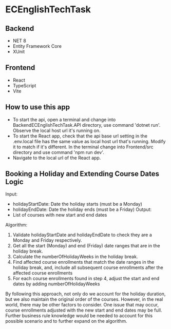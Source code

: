 # ECEnglishTechTask

## Backend
- NET 8
- Entity Framework Core
- XUnit

## Frontend
- React
- TypeScript
- Vite

## How to use this app
- To start the api, open a terminal and change into BackendECEnglishTechTask.API directory, use command 'dotnet run'. Observe the local host url it's running on.
- To start the React app, check that the api base url setting in the .env.local file has the same value as local host url that's running. Modify it to match if it's different. In the terminal change into Frontend/src directory and use command 'npm run dev'. 
- Navigate to the local url of the React app.

## Booking a Holiday and Extending Course Dates Logic
Input:
- holidayStartDate: Date the holiday starts (must be a Monday)
- holidayEndDate: Date the holiday ends (must be a Friday)
Output:
- List of courses with new start and end dates 

Algorithm:
1. Validate holidayStartDate and holidayEndDate to check they are a Monday and Friday respectively.
2. Get all the start (Monday) and end (Friday) date ranges that are in the holiday break.
3. Calculate the numberOfHolidayWeeks in the holiday break.
4. Find affected course enrollments that match the date ranges in the holiday break, and, include all subsequent course enrollments after the affected course enrollments 
5. For each course enrollments found in step 4, adjust the start and end dates by adding numberOfHolidayWeeks

By following this approach, not only do we account for the holiday duration, but we also maintain the original order of the courses.
However, in the real world, there may be other factors to consider. 
One issue that may occur, course enrollments adjusted with the new start and end dates may be full. Further business rule knowledge would be needed to account for this possible scenario and to further expand on the algorithm.

